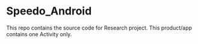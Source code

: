 # Speedo_Android

This repo contains the source code for Research project. This product/app contains one Activity only.